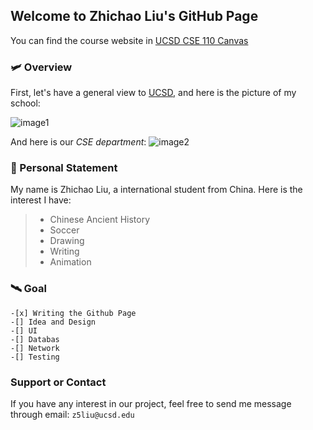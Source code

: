 ## Welcome to Zhichao Liu's GitHub Page

You can find the course website in [UCSD CSE 110 Canvas](https://canvas.ucsd.edu/courses/21783) 

### :small_airplane: Overview

First, let's have a general view to [UCSD](https://ucsd.edu), and here is the picture of my school:

![image1](https://timesofsandiego.com/wp-content/uploads/2020/07/UCSD-UC-San-Diego.jpg)

And here is our *CSE department*:
![image2](https://chronicle.brightspotcdn.com/d3/32/9b1356f80cf89cf03bea8a744cd0/cropped-calit2-3.jpg)


### :rocket: Personal Statement

My name is Zhichao Liu, a international student from China. Here is the interest I have:
> - Chinese Ancient History
> - Soccer
> - Drawing
> - Writing 
> - Animation 

### :artificial_satellite: Goal

```
-[x] Writing the Github Page
-[] Idea and Design
-[] UI
-[] Databas
-[] Network
-[] Testing
```

### Support or Contact

If you have any interest in our project, feel free to send me message through email: `z5liu@ucsd.edu`
